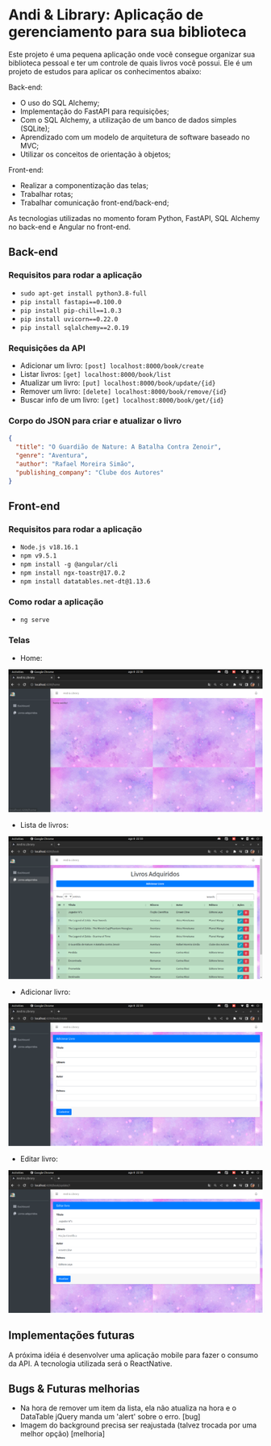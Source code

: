 # Andi & Library: Aplicação de gerenciamento para sua biblioteca

Este projeto é uma pequena aplicação onde você consegue organizar sua biblioteca pessoal e ter um controle de quais livros você possui.
Ele é um projeto de estudos para aplicar os conhecimentos abaixo:

Back-end:
- O uso do SQL Alchemy;
- Implementação do FastAPI para requisições;
- Com o SQL Alchemy, a utilização de um banco de dados simples (SQLite);
- Aprendizado com um modelo de arquitetura de software baseado no MVC;
- Utilizar os conceitos de orientação à objetos;

Front-end:
- Realizar a componentização das telas;
- Trabalhar rotas;
- Trabalhar comunicação front-end/back-end;

As tecnologias utilizadas no momento foram Python, FastAPI, SQL Alchemy no back-end e Angular no front-end.

## Back-end
### Requisitos para rodar a aplicação

- `sudo apt-get install python3.8-full`
- `pip install fastapi==0.100.0`
- `pip install pip-chill==1.0.3`
- `pip install uvicorn==0.22.0`
- `pip install sqlalchemy==2.0.19`

### Requisições da API

- Adicionar um livro: `[post] localhost:8000/book/create`
- Listar livros: `[get] localhost:8000/book/list`
- Atualizar um livro: `[put] localhost:8000/book/update/{id}`
- Remover um livro: `[delete] localhost:8000/book/remove/{id}`
- Buscar info de um livro: `[get] localhost:8000/book/get/{id}`

### Corpo do JSON para criar e atualizar o livro

```json
{
  "title": "O Guardião de Nature: A Batalha Contra Zenoir",
  "genre": "Aventura",
  "author": "Rafael Moreira Simão",
  "publishing_company": "Clube dos Autores"
}
```

## Front-end
### Requisitos para rodar a aplicação

- `Node.js v18.16.1`
- `npm v9.5.1`
- `npm install -g @angular/cli`
- `npm install ngx-toastr@17.0.2`
- `npm install datatables.net-dt@1.13.6`

### Como rodar a aplicação

- `ng serve`

### Telas

- Home:

![Descrição da Imagem](front-end/src/assets/img/home.png)

- Lista de livros:

![Descrição da Imagem](front-end/src/assets/img/list-books.png)

- Adicionar livro:

![Descrição da Imagem](front-end/src/assets/img/create-book.png)

- Editar livro:

![Descrição da Imagem](front-end/src/assets/img/edit-book.png)


## Implementações futuras

A próxima idéia é desenvolver uma aplicação mobile para fazer o consumo da API. A tecnologia utilizada será o ReactNative.

## Bugs & Futuras melhorias

- Na hora de remover um item da lista, ela não atualiza na hora e o DataTable jQuery manda um 'alert' sobre o erro. [bug]
- Imagem do background precisa ser reajustada (talvez trocada por uma melhor opção) [melhoria]
